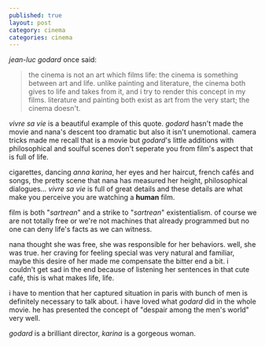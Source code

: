 ```yaml
---
published: true
layout: post
category: cinema
categories: cinema
---
```

_jean-luc godard_ once said:

> the cinema is not an art which films life: the cinema is something between art and life. unlike painting and literature, the cinema both gives to life and takes from it, and i try to render this concept in my films. literature and painting both exist as art from the very start; the cinema doesn't.

_vivre sa vie_ is a beautiful example of this quote. _godard_ hasn't made the movie and nana's descent too dramatic but also it isn't unemotional. camera tricks made me recall that is a movie but _godard_'s little additions with philosophical and soulful scenes don't seperate you from film's aspect that is full of life.

cigarettes, dancing _anna karina_, her eyes and her haircut, french cafés and songs, the pretty scene that nana has measured her height, philosophical dialogues... _vivre sa vie_ is full of great details and these details are what make you perceive you are watching a **human** film. 

film is both "_sartrean_" and a strike to "_sartrean_" existentialism. of course we are not totally free or we're not machines that already programmed but no one can deny life's facts as we can witness.

nana thought she was free, she was responsible for her behaviors. well, she was true. her craving for feeling special was very natural and familiar, maybe this desire of her made me compensate the bitter end a bit. i couldn't get sad in the end because of listening her sentences in that cute café, this is what makes life, life.

i have to mention that her captured situation in paris with bunch of men is definitely necessary to talk about. i have loved what _godard_ did in the whole movie. he has presented the concept of "despair among the men's world" very well. 

_godard_ is a brilliant director, _karina_ is a gorgeous woman.
